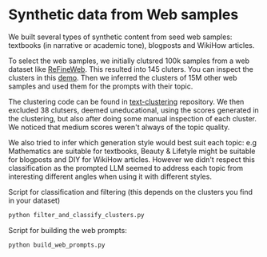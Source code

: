 # Synthetic data from Web samples

We built several types of synthetic content from seed web samples: textbooks (in narrative or academic tone), blogposts and WikiHow articles.

To select the web samples, we initially clutsred 100k samples from a web dataset like [ReFineWeb](https://huggingface.co/datasets/tiiuae/falcon-refinedweb). This resulted into 145 cluters. You can inspect the clusters in this [demo](https://huggingface.co/spaces/HuggingFaceTB/inspect_clusters_free_topics). Then we inferred the clusters of 15M other web samples and used them for the prompts with their topic.

The clustering code can be found in [text-clustering](https://github.com/huggingface/text-clustering/tree/add-single-topic-w-score?tab=readme-ov-file#cosmopedia-experiments-clustering-of-web-samples-and-topic-labeling) repository. We then excluded 38 clutsers, deemed uneducational, using the scores generated in the clustering, but also after doing some manual inspection of each cluster. We noticed that medium scores weren't always of the topic quality. 

We also tried to infer which generation style would best suit each topic: e.g Mathematics are suitable for textbooks, Beauty & Lifetyle might be suitable for blogposts and DIY for WikiHow articles. However we didn't respect this classification as the prompted LLM seemed to address each topic from interesting different angles when using it with different styles.

Script for classification and filtering (this depends on the clusters you find in your dataset)
```bash
python filter_and_classify_clusters.py
```

Script for building the web prompts:
```bash
python build_web_prompts.py
```

